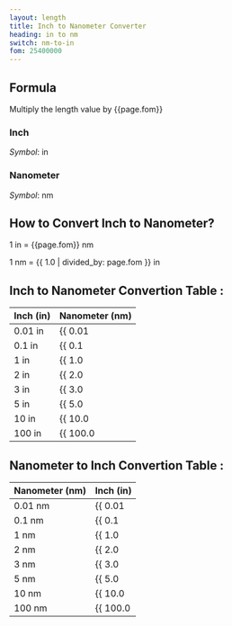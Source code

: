 ```yaml
---
layout: length
title: Inch to Nanometer Converter
heading: in to nm
switch: nm-to-in
fom: 25400000
---
```


## Formula
Multiply the length value by {{page.fom}}

### Inch
*Symbol*: in

### Nanometer
*Symbol*: nm

## How to Convert Inch to Nanometer?
1 in = {{page.fom}} nm

1 nm = {{ 1.0 | divided_by: page.fom }} in

## Inch to Nanometer Convertion Table :

| Inch (in) | Nanometer (nm) |
| ---- | ---- |
| 0.01 in | {{ 0.01 | times: page.fom | round: 12 }} nm |
| 0.1 in | {{ 0.1 | times: page.fom | round: 12 }} nm |
| 1 in | {{ 1.0 | times: page.fom | round: 12 }} nm |
| 2 in | {{ 2.0 | times: page.fom | round: 12 }} nm |
| 3 in | {{ 3.0 | times: page.fom | round: 12 }} nm |
| 5 in | {{ 5.0 | times: page.fom | round: 12 }} nm |
| 10 in | {{ 10.0 | times: page.fom | round: 12 }} nm |
| 100 in | {{ 100.0 | times: page.fom | round: 12 }} nm |

## Nanometer to Inch Convertion Table :

| Nanometer (nm) | Inch (in) |
| ---- | ---- |
| 0.01 nm | {{ 0.01 | divided_by: page.fom | round: 12 }} in |
| 0.1 nm | {{ 0.1 | divided_by: page.fom | round: 12 }} in |
| 1 nm | {{ 1.0 | divided_by: page.fom | round: 12 }} in |
| 2 nm | {{ 2.0 | divided_by: page.fom | round: 12 }} in |
| 3 nm | {{ 3.0 | divided_by: page.fom | round: 12 }} in |
| 5 nm | {{ 5.0 | divided_by: page.fom | round: 12 }} in |
| 10 nm | {{ 10.0 | divided_by: page.fom | round: 12 }} in |
| 100 nm | {{ 100.0 | divided_by: page.fom | round: 12 }} in |

<script>
selectInput[4].selected = true
selectOutput[0].selected = true
</script>

